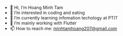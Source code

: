 - 👋 Hi, I’m Hoang Minh Tam
- 👀 I’m interested in coding and eating
- 🌱 I’m currently learning infomation techology at PTIT
- 💞️ I’m mainly working with Flutter
- 📫 How to reach me: minhtamhoang207@gmail.com

<!---
minhtamhoang207/minhtamhoang207 is a ✨ special ✨ repository because its `README.md` (this file) appears on your GitHub profile.
You can click the Preview link to take a look at your changes.
--->
